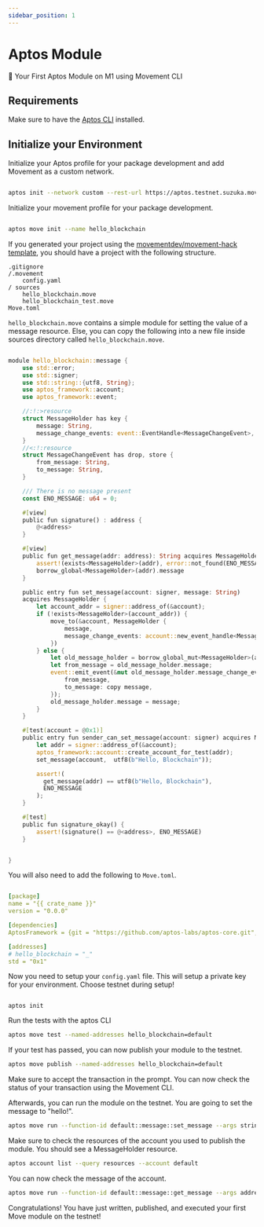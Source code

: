 ```yaml
---
sidebar_position: 1
---
```


# Aptos Module

🚀 Your First Aptos Module on M1 using Movement CLI

## Requirements

Make sure to have the [Aptos CLI]((https://aptos.dev/tools/aptos-cli/install-cli/)) installed.

## Initialize your Environment

Initialize your Aptos profile for your package development and add Movement as a custom network.

```bash

aptos init --network custom --rest-url https://aptos.testnet.suzuka.movementlabs.xyz/v1

```

Initialize your movement profile for your package development.

```bash

aptos move init --name hello_blockchain

```

If you generated your project using the [movementdev/movement-hack template](https://github.com/movementlabsxyz/movement-hack-temp), you should have a project with the following structure.

```
.gitignore
/.movement
    config.yaml
/ sources
    hello_blockchain.move
    hello_blockchain_test.move
Move.toml

```

`hello_blockchain.move` contains a simple module for setting the value of a message resource. Else, you can copy the following into a new file inside sources directory called `hello_blockchain.move`.

```rust

module hello_blockchain::message {
    use std::error;
    use std::signer;
    use std::string::{utf8, String};
    use aptos_framework::account;
    use aptos_framework::event;

    //:!:>resource
    struct MessageHolder has key {
        message: String,
        message_change_events: event::EventHandle<MessageChangeEvent>,
    }
    //<:!:resource
    struct MessageChangeEvent has drop, store {
        from_message: String,
        to_message: String,
    }

    /// There is no message present
    const ENO_MESSAGE: u64 = 0;

    #[view]
    public fun signature() : address {
        @<address>
    }

    #[view]
    public fun get_message(addr: address): String acquires MessageHolder {
        assert!(exists<MessageHolder>(addr), error::not_found(ENO_MESSAGE));
        borrow_global<MessageHolder>(addr).message
    }

    public entry fun set_message(account: signer, message: String)
    acquires MessageHolder {
        let account_addr = signer::address_of(&account);
        if (!exists<MessageHolder>(account_addr)) {
            move_to(&account, MessageHolder {
                message,
                message_change_events: account::new_event_handle<MessageChangeEvent>(&account),
            })
        } else {
            let old_message_holder = borrow_global_mut<MessageHolder>(account_addr);
            let from_message = old_message_holder.message;
            event::emit_event(&mut old_message_holder.message_change_events, MessageChangeEvent {
                from_message,
                to_message: copy message,
            });
            old_message_holder.message = message;
        }
    }

    #[test(account = @0x1)]
    public entry fun sender_can_set_message(account: signer) acquires MessageHolder {
        let addr = signer::address_of(&account);
        aptos_framework::account::create_account_for_test(addr);
        set_message(account,  utf8(b"Hello, Blockchain"));

        assert!(
          get_message(addr) == utf8(b"Hello, Blockchain"),
          ENO_MESSAGE
        );
    }

    #[test]
    public fun signature_okay() {
        assert!(signature() == @<address>, ENO_MESSAGE)
    }


}

```

You will also need to add the following to `Move.toml`.

```yaml

[package]
name = "{{ crate_name }}"
version = "0.0.0"

[dependencies]
AptosFramework = {git = "https://github.com/aptos-labs/aptos-core.git", subdir = "aptos-move/framework/aptos-framework", rev = "main"}

[addresses]
# hello_blockchain = "_"
std = "0x1"

```

Now you need to setup your `config.yaml` file. This will setup a private key for your environment. Choose testnet during setup!


```

aptos init

```

Run the tests with the aptos CLI

```bash
aptos move test --named-addresses hello_blockchain=default
```

If your test has passed, you can now publish your module to the testnet.

```bash
aptos move publish --named-addresses hello_blockchain=default
```

Make sure to accept the transaction in the prompt. You can now check the status of your transaction using the Movement CLI.

Afterwards, you can run the module on the testnet. You are going to set the message to "hello!".

```bash
aptos move run --function-id default::message::set_message --args string:hello!
```

Make sure to check the resources of the account you used to publish the module. You should see a MessageHolder resource.

```bash
aptos account list --query resources --account default
```

You can now check the message of the account.

```bash
aptos move run --function-id default::message::get_message --args address:default
```

Congratulations! You have just written, published, and executed your first Move module on the testnet!
